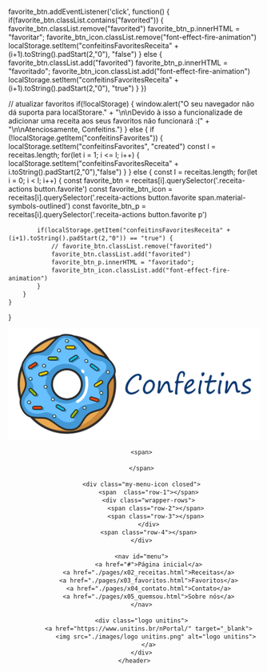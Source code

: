 <!DOCTYPE html>
<html lang="pt-BR">
<head>
  <meta charset="UTF-8">
  <meta http-equiv="X-UA-Compatible" content="IE=edge">
  <meta name="viewport" content="width=device-width, initial-scale=1.0">
  <title>Confeitins - Confeitaria da UNITINS</title>

  <link rel="stylesheet" href="../css/fortacoes.css">
  <link rel="stylesheet" href="../css/style.css">
  <link rel="stylesheet" href="./css/style.css">

</head>
<body>


  <script src="../js/script.js"></script>
  <script src="./js/script.js"></script>
  
</body>
</html>




favorite_btn.addEventListener('click', function() {
        if(favorite_btn.classList.contains("favorited")) {
            favorite_btn.classList.remove("favorited")
            favorite_btn_p.innerHTML = "favoritar";
            favorite_btn_icon.classList.remove("font-effect-fire-animation")
            localStorage.setItem("confeitinsFavoritesReceita" + (i+1).toString().padStart(2,"0"), "false") 
        } else {
            favorite_btn.classList.add("favorited")
            favorite_btn_p.innerHTML = "favoritado";
            favorite_btn_icon.classList.add("font-effect-fire-animation")
            localStorage.setItem("confeitinsFavoritesReceita" + (i+1).toString().padStart(2,"0"), "true") 
        }
    })



// atualizar favoritos
if(!localStorage) {
    window.alert("O seu navegador não dá suporta para localStorare." + 
        "\n\nDevido à isso a funcionalizade de adicionar uma receita aos seus favoritos não funcionará :(" +
        "\n\nAtenciosamente, Confeitins.")
} else {
    if (!localStorage.getItem("confeitinsFavorites")) {
        localStorage.setItem("confeitinsFavorites", "created")
        const l = receitas.length;
        for(let i = 1; i <= l; i++) {
            localStorage.setItem("confeitinsFavoritesReceita" + i.toString().padStart(2,"0"),"false")
        }
    } else {
        const l = receitas.length;
        for(let i = 0; i < l; i++) {
            const favorite_btn = receitas[i].querySelector('.receita-actions button.favorite')
            const favorite_btn_icon = receitas[i].querySelector('.receita-actions button.favorite span.material-symbols-outlined')
            const favorite_btn_p = receitas[i].querySelector('.receita-actions button.favorite p')

            if(localStorage.getItem("confeitinsFavoritesReceita" + (i+1).toString().padStart(2,"0")) == "true") {
                // favorite_btn.classList.remove("favorited")
                favorite_btn.classList.add("favorited")
                favorite_btn_p.innerHTML = "favoritado";
                favorite_btn_icon.classList.add("font-effect-fire-animation")
            } 
        }
    }
}











<header class="closed">
        <div class="logo confeitins">
            <a href="#" style="pointer-events: none;">
                <img src="./images/logo confeitins 3.png" alt="">
            </a>
        </div>

        <span>
            
        </span>

        <div class="my-menu-icon closed">
            <span  class="row-1"></span>
            <div class="wrapper-rows">
                <span class="row-2"></span>
                <span class="row-3"></span>
            </div>
            <span class="row-4"></span>
        </div>

        <nav id="menu">
            <a href="#">Página inicial</a>
            <a href="./pages/x02_receitas.html">Receitas</a>
            <a href="./pages/x03_favoritos.html">Favoritos</a>
            <a href="./pages/x04_contato.html">Contato</a>
            <a href="./pages/x05_quemsou.html">Sobre nós</a>
        </nav>

        <div class="logo unitins">
            <a href="https://www.unitins.br/nPortal/" target="_blank">
                <img src="./images/logo unitins.png" alt="logo unitins">
            </a>
        </div>
    </header>